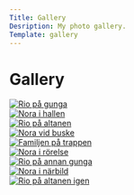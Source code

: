 ```yaml
---
Title: Gallery
Desription: My photo gallery.
Template: gallery
---
```


<h1 class="gallerytitle">Gallery</h1>

<div class="photo1 shadow">
    <a href="image/photo1.JPG" target="_blank">
        <picture>
            <source media="(min-width: 1044px)" srcset="image/photo1.JPG?w=260&q=100&aro&area=20,0,30,0">
            <source media="(min-width: 850px)" srcset="image/photo1.JPG?w=300&q=100&aro&area=15,0,25,0">
            <img src="image/photo1.JPG?w=300&q=100&aro&area=25,15,45,15" class="rio1" alt="Rio på gunga">
        </picture>
    </a>
</div>

<div class="photo2 shadow">
    <a href="image/photo2.JPG" target="_blank">
        <picture>
            <source media="(min-width: 1044px)" srcset="image/photo2.JPG?w=260&q=100&aro&area=0,0,33.5,0">
            <source media="(min-width: 850px)" srcset="image/photo2.JPG?w=300&q=100&aro&area=0,0,20,0">
            <img src="image/photo2.JPG?w=300&q=100&aro&area=0,10,43.5,10" class="nora1" alt="Nora i hallen">
        </picture>
    </a>
</div>

<div class="photo3 shadow">
    <a href="image/photo3.JPG" target="_blank">
        <picture>
            <source media="(min-width: 1044px)" srcset="image/photo3.JPG?w=260&q=100&aro&area=20,0,30,0">
            <source media="(min-width: 850px)" srcset="image/photo3.JPG?w=300&q=100&aro&area=0,0,20,0">
            <img src="image/photo3.JPG?w=300&q=100&aro&area=20,10,30,0" class="rio2" alt="Rio på altanen">
        </picture>
    </a>
</div>

<div class="photo4 shadow">
    <a href="image/photo4.JPG" target="_blank">
        <picture>
            <source media="(min-width: 1044px)" srcset="image/photo4.JPG?w=260&q=100&aro&area=0,40,0,0">
            <source media="(min-width: 850px)" srcset="image/photo4.JPG?w=620&q=100&aro">
            <img src="image/photo4.JPG?w=300&q=100&aro&area=0,40,0,10" class="nora2" alt="Nora vid buske">
        </picture>
    </a>
</div>

<div class="photo5 shadow">
    <a href="image/photo5.JPG" target="_blank">
        <picture>
            <source media="(min-width: 1044px)" srcset="image/photo5.JPG?w=260&q=100&aro&area=5,0,42.2,0">
            <source media="(min-width: 850px)" srcset="image/photo5.JPG?w=300&q=100&aro&area=0,0,20,0">
            <img src="image/photo5.JPG?w=300&q=100&aro&area=5,0,52.2,0" class="familjen" alt="Familjen på trappen">
        </picture>
    </a>
</div>

<div class="photo6 shadow">
    <a href="image/photo6.JPG" target="_blank">
        <picture>
            <source media="(min-width: 1044px)" srcset="image/photo6.JPG?w=260&q=100&aro&area=0,40,0,0">
            <source media="(min-width: 850px)" srcset="image/photo6.JPG?w=620&q=100&aro">
            <img src="image/photo6.JPG?w=300&q=100&aro&area=10,40,20,20" class="nora3" alt="Nora i rörelse">
        </picture>
    </a>
</div>

<div class="photo7 shadow">
    <a href="image/photo7.JPG" target="_blank">
        <picture>
            <source media="(min-width: 1044px)" srcset="image/photo7.JPG?w=260&q=100&aro&area=0,20,0,20">
            <source media="(min-width: 850px)" srcset="image/photo7.JPG?w=620&q=100&aro">
            <img src="image/photo7.JPG?w=300&q=100&aro&area=0,20,15,20" class="rio3" alt="Rio på annan gunga">
        </picture>
    </a>
</div>

<div class="photo8 shadow">
    <a href="image/photo8.JPG" target="_blank">
        <picture>
            <source media="(min-width: 1044px)" srcset="image/photo8.JPG?w=260&q=100&aro&area=0,20,0,20">
            <source media="(min-width: 850px)" srcset="image/photo8.JPG?w=620&q=100&aro">
            <img src="image/photo8.JPG?w=300&q=100&aro&area=0,25,0,20" class="nora4" alt="Nora i närbild">
        </picture>
    </a>
</div>

<div class="photo9 shadow">
    <a href="image/photo9.JPG" target="_blank">
        <picture>
            <source media="(min-width: 1044px)" srcset="image/photo9.JPG?w=260&q=100&aro&area=30,0,17.3,0">
            <source media="(min-width: 850px)" srcset="image/photo9.JPG?w=620&q=100&aro&area=30,0,20,20">
            <img src="image/photo9.JPG?w=300&q=100&aro&area=35,5,20,4" class="rio4" alt="Rio på altanen igen">
        </picture>
    </a>
</div>
